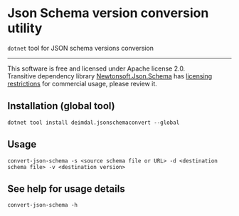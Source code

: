 ﻿# Json Schema version conversion utility
`dotnet` tool for JSON schema versions conversion

---

This software is free and licensed under Apache license 2.0.  
Transitive dependency library [Newtonsoft.Json.Schema](https://www.nuget.org/packages/newtonsoft.json.schema/) has [licensing restrictions](https://github.com/JamesNK/Newtonsoft.Json.Schema/blob/master/LICENSE.md) for commercial usage, please review it.

## Installation (global tool)
```shell
dotnet tool install deimdal.jsonschemaconvert --global
```

## Usage
```shell
convert-json-schema -s <source schema file or URL> -d <destination schema file> -v <destination version>
```

## See help for usage details
```shell
convert-json-schema -h
```
